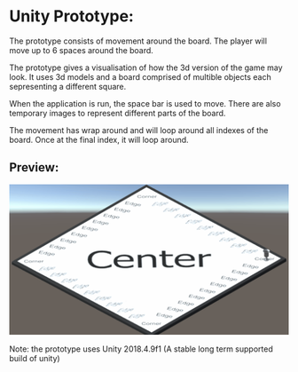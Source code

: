 # Unity Prototype:

The prototype consists of movement around the board. The player will move up to 6 spaces around the board.

The prototype gives a visualisation of how the 3d version of the game may look. It uses 3d models and a board comprised of multible objects each sepresenting a different square.

When the application is run, the space bar is used to move. There are also temporary images to represent different parts of the board.

The movement has wrap around and will loop around all indexes of the board. Once at the final index, it will loop around.

## Preview:

![img](preview.gif "A preview of the prototype")

Note: the prototype uses Unity 2018.4.9f1 (A stable long term supported build of unity)
